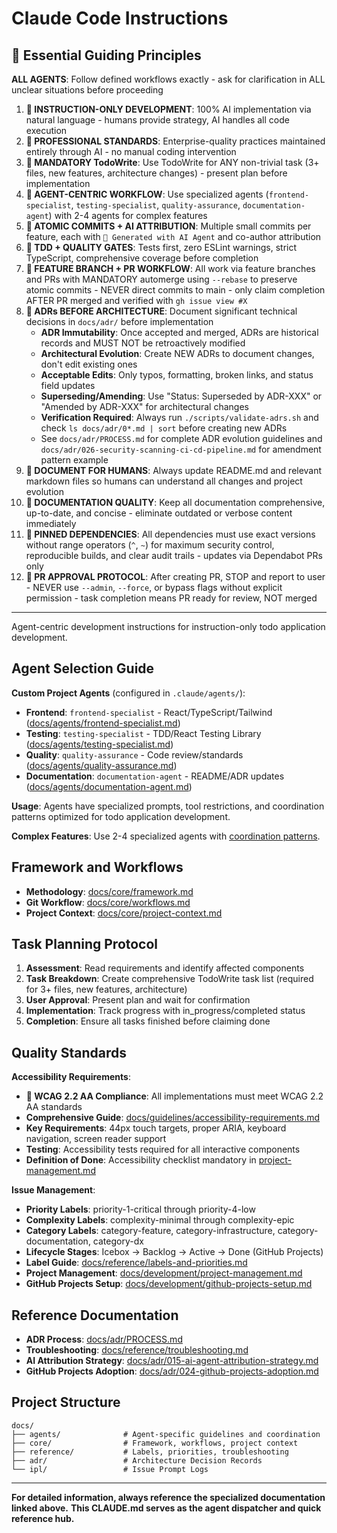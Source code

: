 # Claude Code Instructions

## 🚨 Essential Guiding Principles

**ALL AGENTS**: Follow defined workflows exactly - ask for clarification in ALL unclear situations before proceeding

1. **🚨 INSTRUCTION-ONLY DEVELOPMENT**: 100% AI implementation via natural language - humans provide strategy, AI handles
   all code execution
2. **🚨 PROFESSIONAL STANDARDS**: Enterprise-quality practices maintained entirely through AI - no manual coding
   intervention
3. **🚨 MANDATORY TodoWrite**: Use TodoWrite for ANY non-trivial task (3+ files, new features, architecture changes) -
   present plan before implementation
4. **🚨 AGENT-CENTRIC WORKFLOW**: Use specialized agents (`frontend-specialist`, `testing-specialist`,
   `quality-assurance`, `documentation-agent`) with 2-4 agents for complex features
5. **🚨 ATOMIC COMMITS + AI ATTRIBUTION**: Multiple small commits per feature, each with `🤖 Generated with AI Agent`
   and co-author attribution
6. **🚨 TDD + QUALITY GATES**: Tests first, zero ESLint warnings, strict TypeScript, comprehensive coverage before
   completion
7. **🚨 FEATURE BRANCH + PR WORKFLOW**: All work via feature branches and PRs with MANDATORY automerge using `--rebase`
   to preserve atomic commits - NEVER direct commits to main - only claim completion AFTER PR merged and verified with
   `gh issue view #X`
8. **🚨 ADRs BEFORE ARCHITECTURE**: Document significant technical decisions in `docs/adr/` before implementation
   - **ADR Immutability**: Once accepted and merged, ADRs are historical records and MUST NOT be retroactively modified
   - **Architectural Evolution**: Create NEW ADRs to document changes, don't edit existing ones
   - **Acceptable Edits**: Only typos, formatting, broken links, and status field updates
   - **Superseding/Amending**: Use "Status: Superseded by ADR-XXX" or "Amended by ADR-XXX" for architectural changes
   - **Verification Required**: Always run `./scripts/validate-adrs.sh` and check `ls docs/adr/0*.md | sort` before
     creating new ADRs
   - See `docs/adr/PROCESS.md` for complete ADR evolution guidelines and `docs/adr/026-security-scanning-ci-cd-pipeline.md`
     for amendment pattern example
9. **🚨 DOCUMENT FOR HUMANS**: Always update README.md and relevant markdown files so humans can understand all
   changes and project evolution
10. **🚨 DOCUMENTATION QUALITY**: Keep all documentation comprehensive, up-to-date, and concise - eliminate outdated
    or verbose content immediately
11. **🚨 PINNED DEPENDENCIES**: All dependencies must use exact versions without range operators (`^`, `~`) for maximum
    security control, reproducible builds, and clear audit trails - updates via Dependabot PRs only
12. **🚨 PR APPROVAL PROTOCOL**: After creating PR, STOP and report to user - NEVER use `--admin`, `--force`, or bypass
    flags without explicit permission - task completion means PR ready for review, NOT merged

---

Agent-centric development instructions for instruction-only todo application development.

## Agent Selection Guide

**Custom Project Agents** (configured in `.claude/agents/`):

- **Frontend**: `frontend-specialist` - React/TypeScript/Tailwind ([docs/agents/frontend-specialist.md](docs/agents/frontend-specialist.md))
- **Testing**: `testing-specialist` - TDD/React Testing Library ([docs/agents/testing-specialist.md](docs/agents/testing-specialist.md))
- **Quality**: `quality-assurance` - Code review/standards ([docs/agents/quality-assurance.md](docs/agents/quality-assurance.md))
- **Documentation**: `documentation-agent` - README/ADR updates ([docs/agents/documentation-agent.md](docs/agents/documentation-agent.md))

**Usage**: Agents have specialized prompts, tool restrictions, and coordination patterns optimized for todo application development.

**Complex Features**: Use 2-4 specialized agents with [coordination patterns](docs/agents/coordination-patterns.md).

## Framework and Workflows

- **Methodology**: [docs/core/framework.md](docs/core/framework.md)
- **Git Workflow**: [docs/core/workflows.md](docs/core/workflows.md)
- **Project Context**: [docs/core/project-context.md](docs/core/project-context.md)

## Task Planning Protocol

1. **Assessment**: Read requirements and identify affected components
2. **Task Breakdown**: Create comprehensive TodoWrite task list (required for 3+ files, new features, architecture)
3. **User Approval**: Present plan and wait for confirmation
4. **Implementation**: Track progress with in_progress/completed status
5. **Completion**: Ensure all tasks finished before claiming done

## Quality Standards

**Accessibility Requirements**:

- **🚨 WCAG 2.2 AA Compliance**: All implementations must meet WCAG 2.2 AA standards
- **Comprehensive Guide**: [docs/guidelines/accessibility-requirements.md](docs/guidelines/accessibility-requirements.md)
- **Key Requirements**: 44px touch targets, proper ARIA, keyboard navigation, screen reader support
- **Testing**: Accessibility tests required for all interactive components
- **Definition of Done**: Accessibility checklist mandatory in [project-management.md](docs/development/project-management.md)

**Issue Management**:

- **Priority Labels**: priority-1-critical through priority-4-low
- **Complexity Labels**: complexity-minimal through complexity-epic
- **Category Labels**: category-feature, category-infrastructure, category-documentation, category-dx
- **Lifecycle Stages**: Icebox → Backlog → Active → Done (GitHub Projects)
- **Label Guide**: [docs/reference/labels-and-priorities.md](docs/reference/labels-and-priorities.md)
- **Project Management**: [docs/development/project-management.md](docs/development/project-management.md)
- **GitHub Projects Setup**: [docs/development/github-projects-setup.md](docs/development/github-projects-setup.md)

## Reference Documentation

- **ADR Process**: [docs/adr/PROCESS.md](docs/adr/PROCESS.md)
- **Troubleshooting**: [docs/reference/troubleshooting.md](docs/reference/troubleshooting.md)
- **AI Attribution Strategy**: [docs/adr/015-ai-agent-attribution-strategy.md](docs/adr/015-ai-agent-attribution-strategy.md)
- **GitHub Projects Adoption**: [docs/adr/024-github-projects-adoption.md](docs/adr/024-github-projects-adoption.md)

## Project Structure

```text
docs/
├── agents/              # Agent-specific guidelines and coordination
├── core/                # Framework, workflows, project context
├── reference/           # Labels, priorities, troubleshooting
├── adr/                 # Architecture Decision Records
└── ipl/                 # Issue Prompt Logs
```

---

**For detailed information, always reference the specialized documentation linked above.**
**This CLAUDE.md serves as the agent dispatcher and quick reference hub.**

